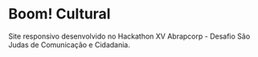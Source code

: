 # Boom! Cultural
 Site responsivo desenvolvido no Hackathon XV Abrapcorp - Desafio São Judas de Comunicação e Cidadania.
